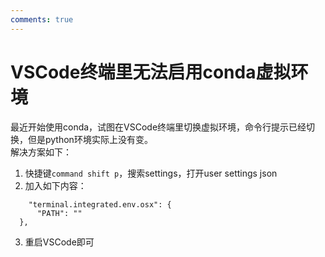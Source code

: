 ```yaml
---
comments: true
---
```

# VSCode终端里无法启用conda虚拟环境

最近开始使用conda，试图在VSCode终端里切换虚拟环境，命令行提示已经切换，但是python环境实际上没有变。  
解决方案如下：

1. 快捷键`command shift p`，搜索settings，打开user settings json
2. 加入如下内容：
  ```
      "terminal.integrated.env.osx": {
        "PATH": ""
    },
  ```
3. 重启VSCode即可
